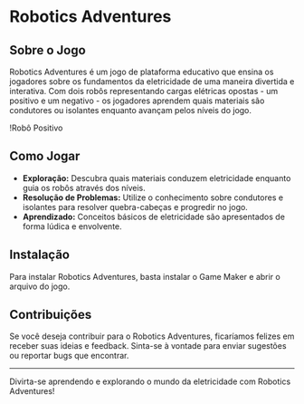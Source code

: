 # Robotics Adventures

## Sobre o Jogo
Robotics Adventures é um jogo de plataforma educativo que ensina os jogadores sobre os fundamentos da eletricidade de uma maneira divertida e interativa. Com dois robôs representando cargas elétricas opostas - um positivo e um negativo - os jogadores aprendem quais materiais são condutores ou isolantes enquanto avançam pelos níveis do jogo.

!Robô Positivo

## Como Jogar
- **Exploração:** Descubra quais materiais conduzem eletricidade enquanto guia os robôs através dos níveis.
- **Resolução de Problemas:** Utilize o conhecimento sobre condutores e isolantes para resolver quebra-cabeças e progredir no jogo.
- **Aprendizado:** Conceitos básicos de eletricidade são apresentados de forma lúdica e envolvente.

## Instalação
Para instalar Robotics Adventures, basta instalar o Game Maker e abrir o arquivo do jogo.

## Contribuições
Se você deseja contribuir para o Robotics Adventures, ficaríamos felizes em receber suas ideias e feedback. Sinta-se à vontade para enviar sugestões ou reportar bugs que encontrar.

---

Divirta-se aprendendo e explorando o mundo da eletricidade com Robotics Adventures!
